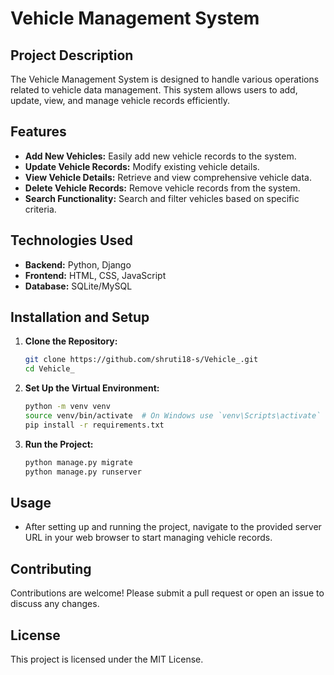 # Vehicle Management System

## Project Description

The Vehicle Management System is designed to handle various operations related to vehicle data management. This system allows users to add, update, view, and manage vehicle records efficiently.

## Features

- **Add New Vehicles:** Easily add new vehicle records to the system.
- **Update Vehicle Records:** Modify existing vehicle details.
- **View Vehicle Details:** Retrieve and view comprehensive vehicle data.
- **Delete Vehicle Records:** Remove vehicle records from the system.
- **Search Functionality:** Search and filter vehicles based on specific criteria.

## Technologies Used

- **Backend:** Python, Django
- **Frontend:** HTML, CSS, JavaScript
- **Database:** SQLite/MySQL

## Installation and Setup

1. **Clone the Repository:**
    ```bash
    git clone https://github.com/shruti18-s/Vehicle_.git
    cd Vehicle_
    ```

2. **Set Up the Virtual Environment:**
    ```bash
    python -m venv venv
    source venv/bin/activate  # On Windows use `venv\Scripts\activate`
    pip install -r requirements.txt
    ```

3. **Run the Project:**
    ```bash
    python manage.py migrate
    python manage.py runserver
    ```

## Usage

- After setting up and running the project, navigate to the provided server URL in your web browser to start managing vehicle records.

## Contributing

Contributions are welcome! Please submit a pull request or open an issue to discuss any changes.

## License

This project is licensed under the MIT License.

